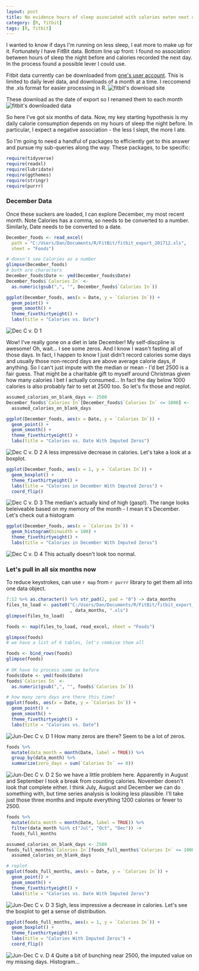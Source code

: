 ```yaml
---
layout: post
title: No evidence hours of sleep associated with calories eaten next day (p = 0.241)
category: [R, fitbit]
tags: [R, fitbit]
---
```


I wanted to know if days I'm running on less sleep, I eat more to make up for it. Fortunately I have FitBit data. Bottom line up front: I found no association between hours of sleep the night before and calories recorded the next day. In the process found a possible lever I could use.

Fitbit data currently can be downloaded from [one's user account](https://www.fitbit.com/export/user/data). This is limited to daily level data, and downloads of a month at a time. I reccomend the .xls format for easier processing in R.
![fitbit's download site](/images/fitbit01.png "fitbit's download site")

These download as the date of export so I renamed them to each month
![fitbit's downloaded data](/images/fitbit02.png "fitbit's downloaded data")

So here I've got six months of data. Now, my key starting hypothesis is my daily calorie consumption depends on my hours of sleep the night before. In particular, I expect a negative association - the less I slept, the more I ate.

So I'm going to need a handful of packages to efficiently get to this answer and pursue my sub-queries along the way. These packages, to be specific:
```r
require(tidyverse)
require(readxl)
require(lubridate)
require(ggthemes)
require(stringr)
require(purrr)
```

### December Data

Once these suckers are loaded, I can explore December, my most recent month. Note Calories has a comma, so needs to be converted to a number. Similarly, Date needs to be converted to a date.
```r
December_foods <- read_excel(
  path = "C:/Users/Dan/Documents/R/FitBit/fitbit_export_201712.xls",
  sheet = "Foods")

# doesn't see Calories as a number
glimpse(December_foods)
# both are characters
December_foods$Date <- ymd(December_foods$Date)
December_foods$`Calories In` <-  
  as.numeric(gsub(",", "", December_foods$`Calories In`))

ggplot(December_foods, aes(x = Date, y = `Calories In`)) +
  geom_point() +
  geom_smooth() +
  theme_fivethirtyeight() +
  labs(title = "Calories vs. Date")
```
![Dec C v. D 1](/images/fitbit03.png "Dec C v. D 1")

Wow! I've really gone on a diet in late December! My self-discpline is awesome! 
Oh, wait... I see some zeros. And I know I wasn't fasting all of those days. In fact, I happen to know I just didn't record calories some days and usually those non-record days are above average calorie days, if anything. So I can't just impute with the median or mean - I'd bet 2500 is a fair guess. That might be a charitable gift to myself around Christmas given how many calories I bet I actually consumed... In fact the day below 1000 calories is also probably fair to set at 2500 too. So let's fix those and replot.

```r
assumed_calories_on_blank_days <- 2500
December_foods$`Calories In`[December_foods$`Calories In` <= 1000] <- 
  assumed_calories_on_blank_days

ggplot(December_foods, aes(x = Date, y = `Calories In`)) +
  geom_point() +
  geom_smooth() +
  theme_fivethirtyeight() +
  labs(title = "Calories vs. Date With Imputed Zeros")
```
![Dec C v. D 2](/images/fitbit04.png "Dec C v. D 2")
A less impressive decrease in calories. Let's take a look at a boxplot.

```r
ggplot(December_foods, aes(x = 1, y = `Calories In`)) +
  geom_boxplot() +
  theme_fivethirtyeight() +
  labs(title = "Calories in December With Imputed Zeros") +
  coord_flip()
```
![Dec C v. D 3](/images/fitbit05.png "Dec C v. D 3")
The median's actually kind of high (gasp!). The range looks beleiveable based on my memory of the month - I mean it's December. Let's check out a histogram

```r
ggplot(December_foods, aes(x = `Calories In`)) +
  geom_histogram(binwidth = 100) +
  theme_fivethirtyeight() +
  labs(title = "Calories in December With Imputed Zeros")
```
![Dec C v. D 4](/images/fitbit06.png "Dec C v. D 4")
This actually doesn't look too normal.

### Let's pull in all six months now
To reduce keystrokes, can use `r map` from `r purrr` library to get them all into one data object.
```r
7:12 %>% as.character() %>% str_pad(2, pad = "0") -> data_months
files_to_load <- paste0("C:/Users/Dan/Documents/R/FitBit/fitbit_export_2017" 
                        , data_months, ".xls")
glimpse(files_to_load)

foods <- map(files_to_load, read_excel, sheet = "Foods")

glimpse(foods)
# we have a list of 6 tables, let's combine them all

foods <- bind_rows(foods)
glimpse(foods)
 
# OK have to process same as before
foods$Date <- ymd(foods$Date)
foods$`Calories In` <-  
  as.numeric(gsub(",", "", foods$`Calories In`))

# how many zero days are there this time?
ggplot(foods, aes(x = Date, y = `Calories In`)) +
  geom_point() +
  geom_smooth() +
  theme_fivethirtyeight() +
  labs(title = "Calories vs. Date")
```
![Jun-Dec C v. D 1](/images/fitbit07.png "Jun-Dec C v. D 1")
How many zeros are there? Seem to be a lot of zeros. 

```r
foods %>% 
  mutate(data_month = month(Date, label = TRUE)) %>%
  group_by(data_month) %>%
  summarize(zero_days = sum(`Calories In` == 0))
```
![Jun-Dec C v. D 2](/images/fitbit08.png "Jun-Dec C v. D 2")
So we have a little problem here. Apparently in August and September I took a break from counting calories. November doesn't look that complete either. I think July, August and December we can do something with, but time series analysis is looking less plausible. I'll take just those three months and impute everything 1200 calories or fewer to 2500.

```r
foods %>% 
  mutate(data_month = month(Date, label = TRUE)) %>% 
  filter(data_month %in% c("Jul", "Oct", "Dec")) ->
  foods_full_months

assumed_calories_on_blank_days <- 2500
foods_full_months$`Calories In`[foods_full_months$`Calories In` <= 1000] <- 
  assumed_calories_on_blank_days

# replot
ggplot(foods_full_months, aes(x = Date, y = `Calories In`)) +
  geom_point() +
  geom_smooth() +
  theme_fivethirtyeight() +
  labs(title = "Calories vs. Date With Imputed Zeros")
```
![Jun-Dec C v. D 3](/images/fitbit09.png "Jun-Dec C v. D 3")
Sigh, less impressive a decrease in calories. Let's see the boxplot to get a sense of distribution.

```r
ggplot(foods_full_months, aes(x = 1, y = `Calories In`)) +
  geom_boxplot() +
  theme_fivethirtyeight() +
  labs(title = "Calories With Imputed Zeros") +
  coord_flip()
```
![Jun-Dec C v. D 4](/images/fitbit10.png "Jun-Dec C v. D 4")
Quite a bit of bunching near 2500, the imputed value on my missing days. Histogram...








